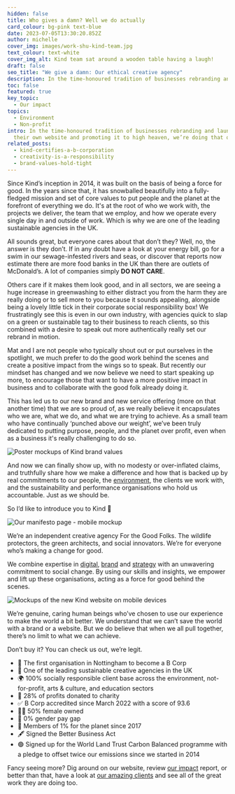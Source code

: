 ```yaml
---
hidden: false
title: Who gives a damn? Well we do actually
card_colour: bg-pink text-blue
date: 2023-07-05T13:30:20.852Z
author: michelle
cover_img: images/work-shu-kind-team.jpg
text_colour: text-white
cover_img_alt: Kind team sat around a wooden table having a laugh!
draft: false
seo_title: "We give a damn: Our ethical creative agency"
description: In the time-honoured tradition of businesses rebranding and launching their own website, we’re doing that ourselves this week
toc: false
featured: true
key_topic:
  - Our impact
topics:
  - Environment
  - Non-profit
intro: In the time-honoured tradition of businesses rebranding and launching
  their own website and promoting it to high heaven, we’re doing that ourselves this week, and for what reason? Does anyone give a damn? Probably not, which is fair, but we do, and here is why…
related_posts:
  - kind-certifies-a-b-corporation
  - creativity-is-a-responsibility
  - brand-values-hold-tight
---
```


Since Kind’s inception in 2014, it was built on the basis of being a force for good. In the years since that, it has snowballed beautifully into a fully-fledged mission and set of core values to put people and the planet at the forefront of everything we do. It's at the root of who we work with, the projects we deliver, the team that we employ, and how we operate every single day in and outside of work. Which is why we are one of the leading sustainable agencies in the UK. 

All sounds great, but everyone cares about that don’t they? Well, no, the answer is they don’t. If in any doubt have a look at your energy bill, go for a swim in our sewage-infested rivers and seas, or discover that reports now estimate there are more food banks in the UK than there are outlets of McDonald’s. A lot of companies simply **DO NOT CARE**.

Others care if it makes them look good, and in all sectors, we are seeing a huge increase in greenwashing to either distract you from the harm they are really doing or to sell more to you because it sounds appealing, alongside being a lovely little tick in their corporate social responsibility box! We frustratingly see this is even in our own industry, with agencies quick to slap on a green or sustainable tag to their business to reach clients, so this combined with a desire to speak out more authentically really set our rebrand in motion. 

Mat and I are not people who typically shout out or put ourselves in the spotlight, we much prefer to do the good work behind the scenes and create a positive impact from the wings so to speak. But recently our mindset has changed and we now believe we need to start speaking up more, to encourage those that want to have a more positive impact in business and to collaborate with the good folk already doing it.

This has led us to our new brand and new service offering (more on that another time) that we are so proud of, as we really believe it encapsulates who we are, what we do, and what we are trying to achieve. As a small team who have continually ‘punched above our weight’, we’ve been truly dedicated to putting purpose, people, and the planet over profit, even when as a business it's really challenging to do so.

![Poster mockups of Kind brand values](images/brand-values.jpg)

And now we can finally show up, with no modesty or over-inflated claims, and truthfully share how we make a difference and how that is backed up by real commitments to our people, the [environment](/environment/), the clients we work with, and the sustainability and performance organisations who hold us accountable. Just as we should be.

So I’d like to introduce you to Kind 👋

![Our manifesto page - mobile mockup](images/manifesto-1.jpg)

We’re an independent creative agency For the Good Folks. The wildlife protectors, the green architects, and social innovators. We’re for everyone who’s making a change for good.

We combine expertise in [digital](/services/digital/), [brand](/services/brand/) and [strategy](/services/strategy/) with an unwavering commitment to social change. By using our skills and insights, we empower and lift up these organisations, acting as a force for good behind the scenes.

![Mockups of the new Kind website on mobile devices](images/7.3-website-launch-linkedin-instagram-1080x1080.png)

We’re genuine, caring human beings who’ve chosen to use our experience to make the world a bit better. We understand that we can’t save the world with a brand or a website. But we do believe that when we all pull together, there’s no limit to what we can achieve.

Don’t buy it? You can check us out, we’re legit.

<ul class="list-none">
<li>🥇 The first organisation in Nottingham to become a B Corp</li>
<li>🌳 One of the leading sustainable creative agencies in the UK</li>
<li>🌍 100% socially responsible client base across the environment, not-for-profit, arts & culture, and education sectors</li>
<li>👐 28% of profits donated to charity</li>
<li>✅ B Corp accredited since March 2022 with a score of 93.6</li>
<li>🙋‍♀️ 50% female owned</li>
<li>👊 0% gender pay gap</li>
<li>🤝 Members of 1% for the planet since 2017</li>
<li>🖋 Signed the Better Business Act</li>
<li>🟢 Signed up for the World Land Trust Carbon Balanced programme with a pledge to offset twice our emissions since we started in 2014</li>
</ul>

Fancy seeing more? Dig around on our website, review [our impact](/about/our-impact/) report, or better than that, have a look at [our amazing clients](/work/) and see all of the great work they are doing too.